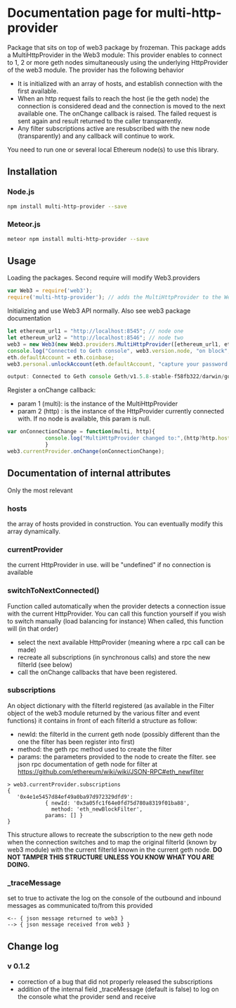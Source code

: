 # Documentation page for multi-http-provider

Package that sits on top of web3 package by frozeman.
This package adds a MultiHttpProvider in the Web3 module:
This provider enables to connect to 1, 2 or more geth nodes simultaneously using the underlying HttpProvider of the web3 module. The provider has the following behavior
- It is initialized with an array of hosts, and establish connection with the first available.
- When an http request fails to reach the host (ie the geth node) the connection is considered dead and the connection is moved to the next available one. The onChange callback is raised. The failed request is sent again and result returned to the caller transparently.
- Any filter subscriptions active are resubscribed with the new node (transparently) and any callback will continue to work.


You need to run one or several local Ethereum node(s) to use this library.

## Installation

### Node.js

```bash
npm install multi-http-provider --save
```

### Meteor.js

```bash
meteor npm install multi-http-provider --save 
```

## Usage

Loading the packages. Second require will modify Web3.providers
```js
var Web3 = require('web3');
require('multi-http-provider'); // adds the MultiHttpProvider to the Web3.providers
```

Initializing and use Web3 API normally. Also see web3 package documentation
```js
let ethereum_url1 = "http://localhost:8545"; // node one
let ethereum_url2 = "http://localhost:8546"; // node two
web3 = new Web3(new Web3.providers.MultiHttpProvider([ethereum_url1, ethereum_url2], <optional timeout>));
console.log("Connected to Geth console", web3.version.node, "on block", eth.blockNumber);
eth.defaultAccount = eth.coinbase;
web3.personal.unlockAccount(eth.defaultAccount, "capture your password here", 10);

output: Connected to Geth console Geth/v1.5.8-stable-f58fb322/darwin/go1.7.5 on block 62353
```

Register a onChange callback:
- param 1 (multi): is the instance of the MultiHttpProvider
- param 2 (http) : is the instance of the HttpProvider currently connected with. If no node is available, this param is null.
```js
var onConnectionChange = function(multi, http){
			console.log("MultiHttpProvider changed to:",(http?http.host:"no connection"));
			}
web3.currentProvider.onChange(onConnectionChange);
```

## Documentation of internal attributes
Only the most relevant

### hosts
the array of hosts provided in construction. You can eventually modify this array dynamically.

### currentProvider
the current HttpProvider in use. will be "undefined" if no connection is available

### switchToNextConnected()
Function called automatically when the provider detects a connection issue with the current HttpProvider.
You can call this function yourself if you wish to switch manually (load balancing for instance)
When called, this function will (in that order)
- select the next available HttpProvider (meaning where a rpc call can be made)
- recreate all subscriptions (in synchronous calls) and store the new filterId (see below)
- call the onChange callbacks that have been registered.

### subscriptions
An object dictionary with the filterId registered (as available in the Filter object of the web3 module returned by the various filter and event functions)
it contains in front of each filterId a structure as follow:
- newId: the filterId in the current geth node (possibly different than the one the filter has been register into first)
- method: the geth rpc method used to create the filter
- params: the parameters provided to the node to create the filter.
see json rpc documentation of geth node for filter at https://github.com/ethereum/wiki/wiki/JSON-RPC#eth_newfilter
```
> web3.currentProvider.subscriptions
{ 
   '0x4e1e5457d84ef49a0ba97d972329dfd9': 
            { newId: '0x3a05fc1f64e0fd75d780a8319f01ba88',
              method: 'eth_newBlockFilter',
			params: [] } 
}
```
This structure allows to recreate the subscription to the new geth node when the connection switches 
and to map the original filterId (known by web3 module) with the current filterId known in the current geth node.
__DO NOT TAMPER THIS STRUCTURE UNLESS YOU KNOW WHAT YOU ARE DOING.__

### _traceMessage
set to true to activate the log on the console of the outbound and inbound messages as communicated to/from this provided
```
<-- { json message returned to web3 }
--> { json message received from web3 }
```


## Change log
### v 0.1.2
- correction of a bug that did not properly released the subscriptions
- addition of the internal field _traceMessage (default is false) to log on the console what the provider send and receive

[npm-image]: https://badge.fury.io/js/web3.png
[npm-url]: https://npmjs.org/package/web3
[travis-image]: https://travis-ci.org/ethereum/web3.js.svg
[travis-url]: https://travis-ci.org/ethereum/web3.js
[dep-image]: https://david-dm.org/ethereum/web3.js.svg
[dep-url]: https://david-dm.org/ethereum/web3.js
[dep-dev-image]: https://david-dm.org/ethereum/web3.js/dev-status.svg
[dep-dev-url]: https://david-dm.org/ethereum/web3.js#info=devDependencies
[coveralls-image]: https://coveralls.io/repos/ethereum/web3.js/badge.svg?branch=master
[coveralls-url]: https://coveralls.io/r/ethereum/web3.js?branch=master
[waffle-image]: https://badge.waffle.io/ethereum/web3.js.svg?label=ready&title=Ready
[waffle-url]: http://waffle.io/ethereum/web3.js

